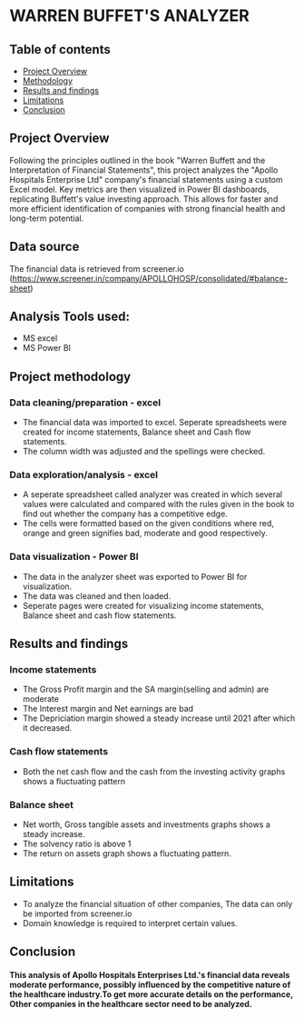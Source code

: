 # WARREN BUFFET'S ANALYZER

## Table of contents
- [Project Overview](#project-overview)
- [Methodology](#project-methodology)
- [Results and findings](#results-and-findings)
- [Limitations](#limitations)
- [Conclusion](#conclusion)
## Project Overview
Following the principles outlined in the book "Warren Buffett and the Interpretation of Financial Statements", this project analyzes the  "Apollo Hospitals Enterprise Ltd" company's financial statements using a custom Excel model. Key metrics are then visualized in Power BI dashboards, replicating Buffett's value investing approach. This allows for faster and more efficient identification of companies with strong financial health and long-term potential.

## Data source
The financial data is retrieved from screener.io (https://www.screener.in/company/APOLLOHOSP/consolidated/#balance-sheet)

## Analysis Tools used:
- MS excel
- MS Power BI

## Project methodology
### Data cleaning/preparation - excel
  - The financial data was imported to excel. Seperate spreadsheets were created for income statements, Balance sheet and Cash flow statements.
  - The column width was adjusted and the spellings were checked.
### Data exploration/analysis - excel
  - A seperate spreadsheet called analyzer was created in which several values were calculated and compared with the rules given in the book to find out whether the company has a competitive edge.
  - The cells were formatted based on the given conditions where red, orange and green signifies bad, moderate and good respectively.
### Data visualization - Power BI
  - The data in the analyzer sheet was exported to Power BI for visualization.
  - The data was cleaned and then loaded.
  - Seperate pages were created for visualizing income statements, Balance sheet and cash flow statements.
## Results and findings
### Income statements
  - The Gross Profit margin and the SA margin(selling and admin) are moderate
  - The Interest margin and Net earnings are bad
  - The Depriciation margin showed a steady increase until 2021 after which it decreased.
### Cash flow statements
  - Both the net cash flow and the cash from the investing activity graphs shows a fluctuating pattern
### Balance sheet
  - Net worth, Gross tangible assets and investments graphs shows a steady increase.
  - The solvency ratio is above 1
  - The return on assets graph shows a fluctuating pattern.
## Limitations
  - To analyze the financial situation of other companies, The data can only be imported from screener.io
  - Domain knowledge is required to interpret certain values.
## Conclusion
#### This analysis of Apollo Hospitals Enterprises Ltd.'s financial data reveals moderate performance, possibly influenced by the competitive nature of the healthcare industry.To get more accurate details on the performance, Other companies in the healthcare sector need to be analyzed.
    
    
